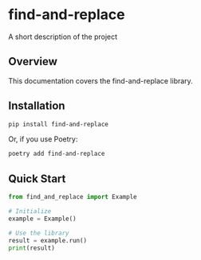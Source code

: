 # find-and-replace

A short description of the project

## Overview

This documentation covers the find-and-replace library.

## Installation

```bash
pip install find-and-replace
```

Or, if you use Poetry:

```bash
poetry add find-and-replace
```

## Quick Start

```python
from find_and_replace import Example

# Initialize
example = Example()

# Use the library
result = example.run()
print(result)
```
